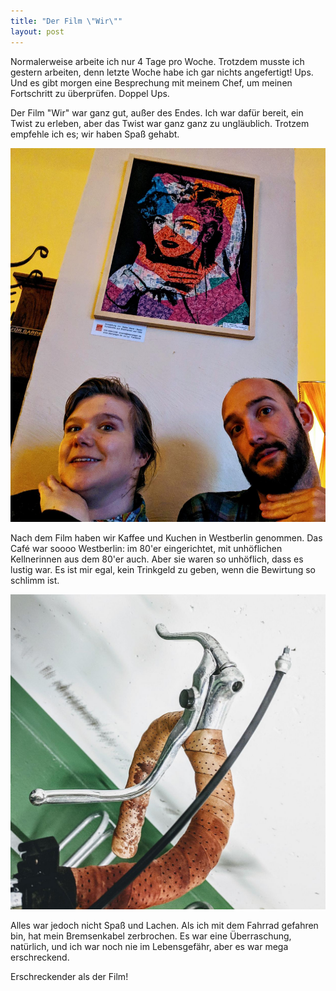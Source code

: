 ```yaml
---
title: "Der Film \"Wir\""
layout: post
---
```


Normalerweise arbeite ich nur 4 Tage pro Woche. Trotzdem musste ich gestern arbeiten, denn letzte Woche habe ich gar nichts angefertigt! Ups. Und es gibt morgen eine Besprechung mit meinem Chef, um meinen Fortschritt zu überprüfen. Doppel Ups.

Der Film "Wir" war ganz gut, außer des Endes. Ich war dafür bereit, ein Twist zu erleben, aber das Twist war ganz ganz zu ungläublich. Trotzem empfehle ich es; wir haben Spaß gehabt.

![Madonna von Stempel](/images/madonna-stamps.jpg)

Nach dem Film haben wir Kaffee und Kuchen in Westberlin genommen. Das Café war soooo Westberlin: im 80'er eingerichtet, mit unhöflichen Kellnerinnen aus dem 80'er auch. Aber sie waren so unhöflich, dass es lustig war. Es ist mir egal, kein Trinkgeld zu geben, wenn die Bewirtung so schlimm ist.

![Broken brake cable](/images/brake-cable.jpg)

Alles war jedoch nicht Spaß und Lachen. Als ich mit dem Fahrrad gefahren bin,  hat mein Bremsenkabel zerbrochen. Es war eine Überraschung, natürlich, und ich war noch nie im Lebensgefähr, aber es war mega erschreckend.

Erschreckender als der Film!




